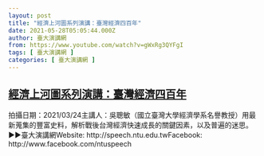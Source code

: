 ```yaml
---
layout: post
title: "經濟上河圖系列演講：臺灣經濟四百年"
date: 2021-05-28T05:05:44.000Z
author: 臺大演講網
from: https://www.youtube.com/watch?v=gWxRg3QYFgI
tags: [ 臺大演講網 ]
categories: [ 臺大演講網 ]
---
```

<!--1622178344000-->
[經濟上河圖系列演講：臺灣經濟四百年](https://www.youtube.com/watch?v=gWxRg3QYFgI)
------

<div>
拍攝日期：2021/03/24主講人：吳聰敏（國立臺灣大學經濟學系名譽教授）用最新蒐集的豐富史料，解析戰後台灣經濟快速成長的關鍵因素，以及普遍的迷思。►►臺大演講網Website: http://speech.ntu.edu.twFacebook: http://www.facebook.com/ntuspeech
</div>

